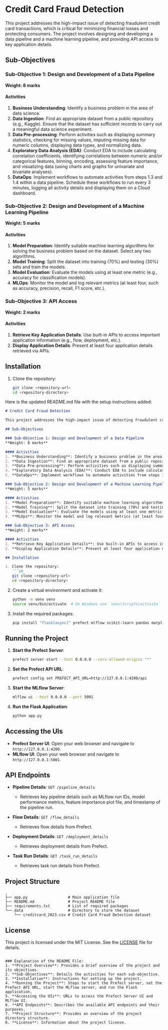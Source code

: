 # Credit Card Fraud Detection

This project addresses the high-impact issue of detecting fraudulent credit card transactions, which is critical for minimizing financial losses and protecting consumers. The project involves designing and developing a data pipeline and a machine learning pipeline, and providing API access to key application details.

## Sub-Objectives

### Sub-Objective 1: Design and Development of a Data Pipeline
**Weight: 8 marks**

#### Activities
1. **Business Understanding**: Identify a business problem in the area of data science.
2. **Data Ingestion**: Find an appropriate dataset from a public repository (e.g., Kaggle). Ensure that the dataset has sufficient records to carry out a meaningful data science experiment.
3. **Data Pre-processing**: Perform activities such as displaying summary statistics, checking for missing values, imputing missing data for numeric columns, displaying data types, and normalizing data.
4. **Exploratory Data Analysis (EDA)**: Conduct EDA to include calculating correlation coefficients, identifying correlations between numeric and/or categorical features, binning, encoding, assessing feature importance, and visualizing data (using charts and graphs for univariate and bivariate analyses).
5. **DataOps**: Implement workflows to automate activities from steps 1.3 and 1.4 within a data pipeline. Schedule these workflows to run every 3 minutes, logging all activity details and displaying them on a Cloud dashboard.

### Sub-Objective 2: Design and Development of a Machine Learning Pipeline
**Weight: 5 marks**

#### Activities
1. **Model Preparation**: Identify suitable machine learning algorithms for solving the business problem based on the dataset. Select any two algorithms.
2. **Model Training**: Split the dataset into training (70%) and testing (30%) sets and train the models.
3. **Model Evaluation**: Evaluate the models using at least one metric (e.g., accuracy for classification models).
4. **MLOps**: Monitor the model and log relevant metrics (at least four, such as accuracy, precision, recall, F1 score, etc.).

### Sub-Objective 3: API Access
**Weight: 2 marks**

#### Activities
1. **Retrieve Key Application Details**: Use built-in APIs to access important application information (e.g., flow, deployment, etc.).
2. **Display Application Details**: Present at least four application details retrieved via APIs.

## Installation

1. Clone the repository:
   ```sh
   git clone <repository-url>
   cd <repository-directory>
Here is the updated README.md file with the setup instructions added:

```markdown
# Credit Card Fraud Detection

This project addresses the high-impact issue of detecting fraudulent credit card transactions, which is critical for minimizing financial losses and protecting consumers. The project involves designing and developing a data pipeline and a machine learning pipeline, and providing API access to key application details.

## Sub-Objectives

### Sub-Objective 1: Design and Development of a Data Pipeline
**Weight: 8 marks**

#### Activities
1. **Business Understanding**: Identify a business problem in the area of data science.
2. **Data Ingestion**: Find an appropriate dataset from a public repository (e.g., Kaggle). Ensure that the dataset has sufficient records to carry out a meaningful data science experiment.
3. **Data Pre-processing**: Perform activities such as displaying summary statistics, checking for missing values, imputing missing data for numeric columns, displaying data types, and normalizing data.
4. **Exploratory Data Analysis (EDA)**: Conduct EDA to include calculating correlation coefficients, identifying correlations between numeric and/or categorical features, binning, encoding, assessing feature importance, and visualizing data (using charts and graphs for univariate and bivariate analyses).
5. **DataOps**: Implement workflows to automate activities from steps 1.3 and 1.4 within a data pipeline. Schedule these workflows to run every 3 minutes, logging all activity details and displaying them on a Cloud dashboard.

### Sub-Objective 2: Design and Development of a Machine Learning Pipeline
**Weight: 5 marks**

#### Activities
1. **Model Preparation**: Identify suitable machine learning algorithms for solving the business problem based on the dataset. Select any two algorithms.
2. **Model Training**: Split the dataset into training (70%) and testing (30%) sets and train the models.
3. **Model Evaluation**: Evaluate the models using at least one metric (e.g., accuracy for classification models).
4. **MLOps**: Monitor the model and log relevant metrics (at least four, such as accuracy, precision, recall, F1 score, etc.).

### Sub-Objective 3: API Access
**Weight: 2 marks**

#### Activities
1. **Retrieve Key Application Details**: Use built-in APIs to access important application information (e.g., flow, deployment, etc.).
2. **Display Application Details**: Present at least four application details retrieved via APIs.

## Installation

1. Clone the repository:
   ```sh
   git clone <repository-url>
   cd <repository-directory>
   ```

2. Create a virtual environment and activate it:
   ```sh
   python -m venv venv
   source venv/bin/activate  # On Windows use `venv\Scripts\activate`
   ```

3. Install the required packages:
   ```sh
   pip install "flask[async]" prefect mlflow scikit-learn pandas matplotlib seaborn
   ```

## Running the Project

1. **Start the Prefect Server**:
   ```sh
   prefect server start --host 0.0.0.0 --cors-allowed-origins "*"
   ```

2. **Set the Prefect API URL**:
   ```sh
   prefect config set PREFECT_API_URL=http://127.0.0.1:4200/api
   ```

3. **Start the MLflow Server**:
   ```sh
   mlflow ui --host 0.0.0.0 --port 5001
   ```

4. **Run the Flask Application**:
   ```sh
   python app.py
   ```

## Accessing the UIs

- **Prefect Server UI**: Open your web browser and navigate to `http://127.0.0.1:4200`.
- **MLflow UI**: Open your web browser and navigate to `http://127.0.0.1:5001`.

## API Endpoints

- **Pipeline Details**: `GET /pipeline_details`
  - Retrieves key pipeline details such as MLflow run IDs, model performance metrics, feature importance plot file, and timestamp of the pipeline run.

- **Flow Details**: `GET /flow_details`
  - Retrieves flow details from Prefect.

- **Deployment Details**: `GET /deployment_details`
  - Retrieves deployment details from Prefect.

- **Task Run Details**: `GET /task_run_details`
  - Retrieves task run details from Prefect.

## Project Structure

```
.
├── app.py                  # Main application file
├── README.md               # Project README file
├── requirements.txt        # List of required packages
└── data                    # Directory to store the dataset
    └── creditcard_2023.csv # Credit Card Fraud Detection dataset
```

## License

This project is licensed under the MIT License. See the [LICENSE](LICENSE) file for details.
```

### Explanation of the README File:
1. **Project Overview**: Provides a brief overview of the project and its objectives.
2. **Sub-Objectives**: Details the activities for each sub-objective.
3. **Installation**: Instructions for setting up the project.
4. **Running the Project**: Steps to start the Prefect server, set the Prefect API URL, start the MLflow server, and run the Flask application.
5. **Accessing the UIs**: URLs to access the Prefect Server UI and MLflow UI.
6. **API Endpoints**: Describes the available API endpoints and their purposes.
7. **Project Structure**: Provides an overview of the project directory structure.
8. **License**: Information about the project license.

